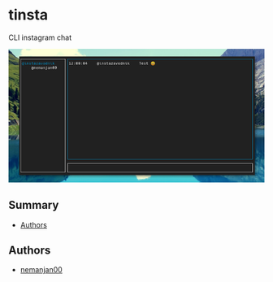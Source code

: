 # tinsta

CLI instagram chat

![Screenshot](https://github.com/nemanjan00/tinsta/blob/master/screenshot/screenshot.png?raw=true)

## Summary

<!-- vim-markdown-toc GFM -->

* [Authors](#authors)

<!-- vim-markdown-toc -->

## Authors

 * [nemanjan00](http://github.com/nemanjan00)

